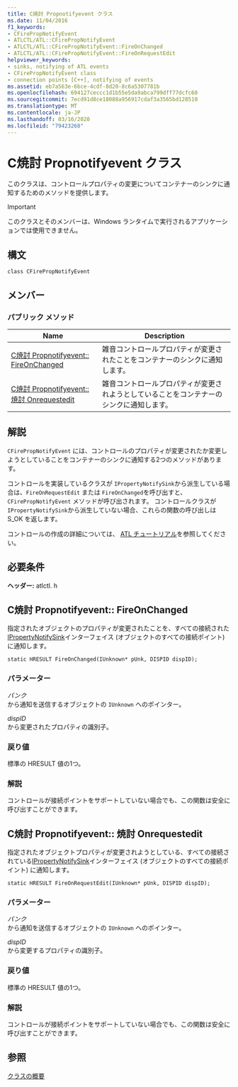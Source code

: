 ```yaml
---
title: C焼討 Propnotifyevent クラス
ms.date: 11/04/2016
f1_keywords:
- CFirePropNotifyEvent
- ATLCTL/ATL::CFirePropNotifyEvent
- ATLCTL/ATL::CFirePropNotifyEvent::FireOnChanged
- ATLCTL/ATL::CFirePropNotifyEvent::FireOnRequestEdit
helpviewer_keywords:
- sinks, notifying of ATL events
- CFirePropNotifyEvent class
- connection points [C++], notifying of events
ms.assetid: eb7a563e-6bce-4cdf-8d20-8c6a5307781b
ms.openlocfilehash: 694127ceccc1d1b55e5da9abca799dff77dcfc60
ms.sourcegitcommit: 7ecd91d8ce18088a956917cdaf3a3565bd128510
ms.translationtype: MT
ms.contentlocale: ja-JP
ms.lasthandoff: 03/16/2020
ms.locfileid: "79423268"
---
```

# <a name="cfirepropnotifyevent-class"></a>C焼討 Propnotifyevent クラス

このクラスは、コントロールプロパティの変更についてコンテナーのシンクに通知するためのメソッドを提供します。

> [!IMPORTANT]
>  このクラスとそのメンバーは、Windows ランタイムで実行されるアプリケーションでは使用できません。

## <a name="syntax"></a>構文

```
class CFirePropNotifyEvent
```

## <a name="members"></a>メンバー

### <a name="public-methods"></a>パブリック メソッド

|Name|Description|
|----------|-----------------|
|[C焼討 Propnotifyevent:: FireOnChanged](#fireonchanged)|雑音コントロールプロパティが変更されたことをコンテナーのシンクに通知します。|
|[C焼討 Propnotifyevent:: 焼討 Onrequestedit](#fireonrequestedit)|雑音コントロールプロパティが変更されようとしていることをコンテナーのシンクに通知します。|

## <a name="remarks"></a>解説

`CFirePropNotifyEvent` には、コントロールのプロパティが変更されたか変更しようとしていることをコンテナーのシンクに通知する2つのメソッドがあります。

コントロールを実装しているクラスが `IPropertyNotifySink`から派生している場合は、`FireOnRequestEdit` または `FireOnChanged`を呼び出すと、`CFirePropNotifyEvent` メソッドが呼び出されます。 コントロールクラスが `IPropertyNotifySink`から派生していない場合、これらの関数の呼び出しは S_OK を返します。

コントロールの作成の詳細については、 [ATL チュートリアル](../../atl/active-template-library-atl-tutorial.md)を参照してください。

## <a name="requirements"></a>必要条件

**ヘッダー:** atlctl. h

##  <a name="fireonchanged"></a>C焼討 Propnotifyevent:: FireOnChanged

指定されたオブジェクトのプロパティが変更されたことを、すべての接続された[IPropertyNotifySink](/windows/win32/api/ocidl/nn-ocidl-ipropertynotifysink)インターフェイス (オブジェクトのすべての接続ポイント) に通知します。

```
static HRESULT FireOnChanged(IUnknown* pUnk, DISPID dispID);
```

### <a name="parameters"></a>パラメーター

*パンク*<br/>
から通知を送信するオブジェクトの `IUnknown` へのポインター。

*dispID*<br/>
から変更されたプロパティの識別子。

### <a name="return-value"></a>戻り値

標準の HRESULT 値の1つ。

### <a name="remarks"></a>解説

コントロールが接続ポイントをサポートしていない場合でも、この関数は安全に呼び出すことができます。

##  <a name="fireonrequestedit"></a>C焼討 Propnotifyevent:: 焼討 Onrequestedit

指定されたオブジェクトプロパティが変更されようとしている、すべての接続されている[IPropertyNotifySink](/windows/win32/api/ocidl/nn-ocidl-ipropertynotifysink)インターフェイス (オブジェクトのすべての接続ポイント) に通知します。

```
static HRESULT FireOnRequestEdit(IUnknown* pUnk, DISPID dispID);
```

### <a name="parameters"></a>パラメーター

*パンク*<br/>
から通知を送信するオブジェクトの `IUnknown` へのポインター。

*dispID*<br/>
から変更するプロパティの識別子。

### <a name="return-value"></a>戻り値

標準の HRESULT 値の1つ。

### <a name="remarks"></a>解説

コントロールが接続ポイントをサポートしていない場合でも、この関数は安全に呼び出すことができます。

## <a name="see-also"></a>参照

[クラスの概要](../../atl/atl-class-overview.md)
